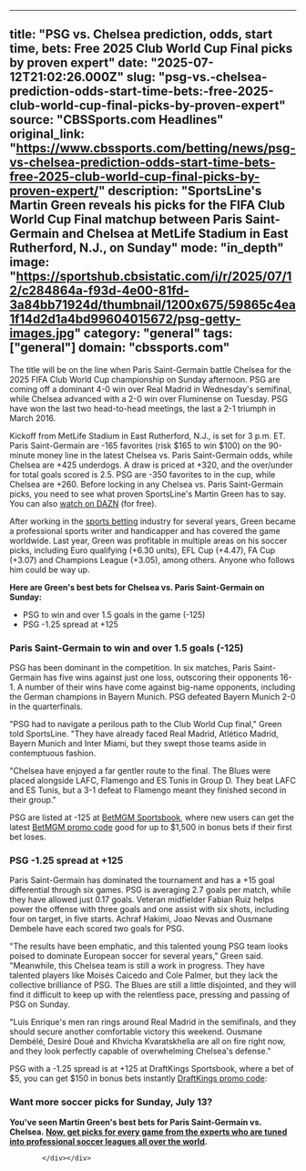 ---
   title: "PSG vs. Chelsea prediction, odds, start time, bets: Free 2025 Club World Cup Final picks by proven expert"
   date: "2025-07-12T21:02:26.000Z"
   slug: "psg-vs.-chelsea-prediction-odds-start-time-bets:-free-2025-club-world-cup-final-picks-by-proven-expert"
   source: "CBSSports.com Headlines"
   original_link: "https://www.cbssports.com/betting/news/psg-vs-chelsea-prediction-odds-start-time-bets-free-2025-club-world-cup-final-picks-by-proven-expert/"
   description: "SportsLine's Martin Green reveals his picks for the FIFA Club World Cup Final matchup between Paris Saint-Germain and Chelsea at MetLife Stadium in East Rutherford, N.J., on Sunday"
   mode: "in_depth"
   image: "https://sportshub.cbsistatic.com/i/r/2025/07/12/c284864a-f93d-4e00-81fd-3a84bb71924d/thumbnail/1200x675/59865c4ea1f14d2d1a4bd99604015672/psg-getty-images.jpg"
   category: "general"
   tags: ["general"]
   domain: "cbssports.com"
  ---
  <div id="readability-page-1" class="page"><div>
        
        
        
                
        
<p>The title will be on the line when Paris Saint-Germain battle Chelsea for the 2025 FIFA Club World Cup championship on Sunday afternoon. PSG are coming off a dominant 4-0 win over Real Madrid in Wednesday's semifinal, while Chelsea advanced with a 2-0 win over Fluminense on Tuesday. PSG have won the last two head-to-head meetings, the last a 2-1 triumph in March 2016.</p><p>Kickoff from MetLife Stadium in East Rutherford, N.J., is set for 3 p.m. ET. Paris Saint-Germain are -165 favorites (risk $165 to win $100) on the 90-minute money line in the latest Chelsea vs. Paris Saint-Germain odds, while Chelsea are +425 underdogs. A draw is priced at +320, and the over/under for total goals scored is 2.5. PSG are -350 favorites to in the cup, while Chelsea are +260. Before locking in any Chelsea vs. Paris Saint-Germain   picks, you need to see what proven SportsLine's Martin Green has to say. You can also <a href="https://www.dazn.com/en-US/welcome/fifa-club-world-cup?utm_source=affiliate&amp;utm_medium=cbssports&amp;utm_campaign=campaign&amp;utm_term=term&amp;utm_content=1011l66082%7C1101lBrqgDIt%7Ccbssports&amp;gad_source=7&amp;dclid=CPWBoan6-I0DFW64jggdvTsEig" target="_blank" rel="nofollow sponsored">watch on DAZN</a> (for free). &nbsp;</p><p>After working in the <a href="https://www.cbssports.com/betting/">sports betting</a> industry for several years, Green became a professional sports writer and handicapper and has covered the game worldwide. Last year, Green was profitable in multiple areas on his soccer picks, including Euro qualifying (+6.30 units), EFL Cup (+4.47), FA Cup (+3.07) and Champions League (+3.05), among others. Anyone who follows him could be way up. &nbsp;</p><p><strong>Here are Green's best bets for Chelsea vs. Paris Saint-Germain on Sunday:</strong></p><ul><li>PSG to win and over 1.5 goals in the game (-125)</li><li>PSG -1.25 spread at +125</li></ul><h3>Paris Saint-Germain to win and over 1.5 goals (-125)</h3><p>PSG has been dominant in the competition. In six matches, Paris Saint-Germain has five wins against just one loss, outscoring their opponents 16-1. A number of their wins have come against big-name opponents, including the German champions in Bayern Munich. PSG defeated Bayern Munich 2-0 in the quarterfinals.</p><p>"PSG had to navigate a perilous path to the Club World Cup final," Green told SportsLine. "They have already faced Real Madrid, Atlético Madrid, Bayern Munich and Inter Miami, but they swept those teams aside in contemptuous fashion.</p><p>"Chelsea have enjoyed a far gentler route to the final. The Blues were placed alongside LAFC, Flamengo and ES Tunis in Group D. They beat LAFC and ES Tunis, but a 3-1 defeat to Flamengo meant they finished second in their group."</p><p>PSG are listed at -125 at <a href="https://www.cbssports.com/betting/news/betmgm-promo-code/">BetMGM Sportsbook</a>, where new users can get the latest <span><a href="https://www.cbssports.com/betting/news/betmgm-promo-code/" target="_blank">BetMGM promo code</a></span> good for up to $1,500 in bonus bets if their first bet loses.</p><h3>PSG -1.25 spread at +125</h3><p>Paris Saint-Germain has dominated the tournament and has a +15 goal differential through six games. PSG is averaging 2.7 goals per match, while they have allowed just 0.17 goals. Veteran midfielder Fabian Ruiz helps power the offense with three goals and one assist with six shots, including four on target, in five starts. Achraf Hakimi, Joao Nevas and Ousmane Dembele have each scored two goals for PSG.</p><p>"The results have been emphatic, and this talented young PSG team looks poised to dominate European soccer for several years," Green said. "Meanwhile, this Chelsea team is still a work in progress. They have talented players like Moisés Caicedo and Cole Palmer, but they lack the collective brilliance of PSG. The Blues are still a little disjointed, and they will find it difficult to keep up with the relentless pace, pressing and passing of PSG on Sunday.</p><p>"Luis Enrique's men ran rings around Real Madrid in the semifinals, and they should secure another comfortable victory this weekend. Ousmane Dembélé, Desiré Doué and Khvicha Kvaratskhelia are all on fire right now, and they look perfectly capable of overwhelming Chelsea's defense."</p><p>PSG with a -1.25 spread is at +125 at DraftKings Sportsbook, where a bet of $5, you can get $150 in bonus bets instantly&nbsp;<span><a href="https://www.cbssports.com/betting/news/draftkings-promo-code/" target="_blank">DraftKings promo code</a></span>:</p><h3>Want more soccer picks for Sunday, July 13?</h3><p><strong>You've seen Martin Green's best bets for Paris Saint-Germain vs. Chelsea.&nbsp;<a href="https://www.sportsline.com/soccer/articles/#ttag=07132025_agg_cbssports_picks_soccer_fifa_Green_ChelseaPSGWorldCupFree" target="_blank">Now, get picks for every game from the experts who are tuned into professional soccer leagues all over the world</a>.&nbsp;</strong></p>


        
            </div></div>